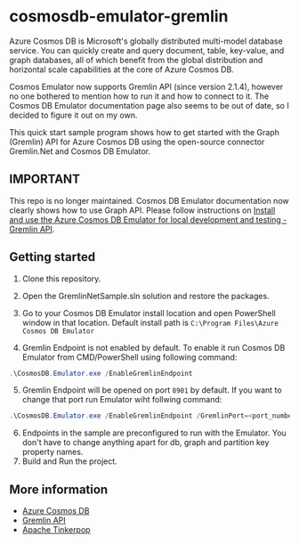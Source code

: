 # cosmosdb-emulator-gremlin
Azure Cosmos DB is Microsoft's globally distributed multi-model database service. You can quickly create and query document, table, key-value, and graph databases, all of which benefit from the global distribution and horizontal scale capabilities at the core of Azure Cosmos DB. 

Cosmos Emulator now supports Gremlin API (since version 2.1.4), however no one bothered to mention how to run it and how to connect to it. The Cosmos DB Emulator documentation page also seems to be out of date, so I decided to figure it out on my own.

This quick start sample program shows how to get started with the Graph (Gremlin) API for Azure Cosmos DB using the open-source connector Gremlin.Net and Cosmos DB Emulator.

## IMPORTANT
This repo is no longer maintained. Cosmos DB Emulator documentation now clearly shows how to use Graph API. Please follow instructions on [Install and use the Azure Cosmos DB Emulator for local development and testing - Gremlin API](https://docs.microsoft.com/en-us/azure/cosmos-db/local-emulator?tabs=ssl-netstd21#gremlin-api).

## Getting started
1. Clone this repository.

2. Open the GremlinNetSample.sln solution and restore the packages. 
3. Go to your Cosmos DB Emulator install location and open PowerShell window in that location. Default install path is `C:\Program Files\Azure Cosmos DB Emulator`
4. Gremlin Endpoint is not enabled by default. To enable it run Cosmos DB Emulator from CMD/PowerShell using following command: 
```powershell
.\CosmosDB.Emulator.exe /EnableGremlinEndpoint
```
 5. Gremlin Endpoint will be opened on port `8901` by default. If you want to change that port run Emulator wiht follwing command:
 
 ```powershell
.\CosmosDB.Emulator.exe /EnableGremlinEndpoint /GremlinPort=<port_number>
```
6. Endpoints in the sample are preconfigured to run with the Emulator. You don't have to change anything apart for db, graph and partition key property names.
7. Build and Run the project.

## More information

- [Azure Cosmos DB](https://docs.microsoft.com/azure/cosmos-db/introduction)
- [Gremlin API](https://docs.microsoft.com/en-us/azure/cosmos-db/graph-introduction)
- [Apache Tinkerpop](https://tinkerpop.apache.org/)
